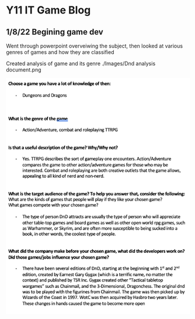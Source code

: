 # Y11 IT Game Blog

## 1/8/22 Begining game dev

Went through powerpoint overveiwing the subject, then looked at various genres of games and how they are classified

Created analysis of game and its genre
./Images/Dnd analysis document.png

<img src="./Images/Dnd analysis document.png" title="PWM_Tutorial_2" width="600"/>

